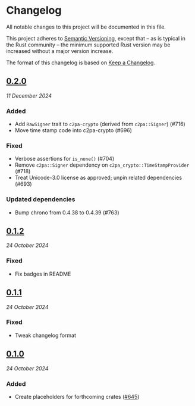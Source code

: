 # Changelog

All notable changes to this project will be documented in this file.

This project adheres to [Semantic Versioning](https://semver.org/spec/v2.0.0.html), except that – as is typical in the Rust community – the minimum supported Rust version may be increased without a major version increase.

The format of this changelog is based on [Keep a Changelog](https://keepachangelog.com/en/1.0.0/).

## [0.2.0](https://github.com/contentauth/c2pa-rs/compare/c2pa-crypto-v0.1.2...c2pa-crypto-v0.2.0)
_11 December 2024_

### Added

* Add `RawSigner` trait to `c2pa-crypto` (derived from `c2pa::Signer`) (#716)
* Move time stamp code into c2pa-crypto (#696)

### Fixed

* Verbose assertions for `is_none()` (#704)
* Remove `c2pa::Signer` dependency on `c2pa_crypto::TimeStampProvider` (#718)
* Treat Unicode-3.0 license as approved; unpin related dependencies (#693)

### Updated dependencies

* Bump chrono from 0.4.38 to 0.4.39 (#763)

## [0.1.2](https://github.com/contentauth/c2pa-rs/compare/c2pa-crypto-v0.1.1...c2pa-crypto-v0.1.2)
_24 October 2024_

### Fixed

* Fix badges in README

## [0.1.1](https://github.com/contentauth/c2pa-rs/compare/c2pa-crypto-v0.1.0...c2pa-crypto-v0.1.1)
_24 October 2024_

### Fixed

* Tweak changelog format

## [0.1.0](https://github.com/contentauth/c2pa-rs/releases/tag/c2pa-crypto-v0.1.0)
_24 October 2024_

### Added

* Create placeholders for forthcoming crates ([#645](https://github.com/contentauth/c2pa-rs/pull/645))
